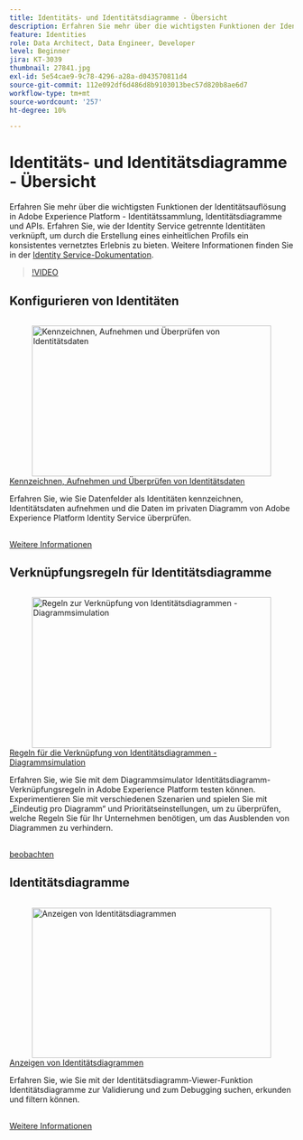 ```yaml
---
title: Identitäts- und Identitätsdiagramme - Übersicht
description: Erfahren Sie mehr über die wichtigsten Funktionen der Identitätsauflösung in Adobe Experience Platform&mdash;Identitätssammlung, Identitätsdiagrammen und den APIs. Erfahren Sie, wie der Identity Service getrennte Identitäten verknüpft, um durch die Erstellung eines einheitlichen Profils ein konsistentes vernetztes Erlebnis zu bieten.
feature: Identities
role: Data Architect, Data Engineer, Developer
level: Beginner
jira: KT-3039
thumbnail: 27841.jpg
exl-id: 5e54cae9-9c78-4296-a28a-d043570811d4
source-git-commit: 112e092df6d486d8b9103013bec57d820b8ae6d7
workflow-type: tm+mt
source-wordcount: '257'
ht-degree: 10%

---
```


# Identitäts- und Identitätsdiagramme - Übersicht

Erfahren Sie mehr über die wichtigsten Funktionen der Identitätsauflösung in Adobe Experience Platform - Identitätssammlung, Identitätsdiagramme und APIs. Erfahren Sie, wie der Identity Service getrennte Identitäten verknüpft, um durch die Erstellung eines einheitlichen Profils ein konsistentes vernetztes Erlebnis zu bieten. Weitere Informationen finden Sie in der [Identity Service-Dokumentation](https://experienceleague.adobe.com/docs/experience-platform/identity/home.html?lang=de).

>[!VIDEO](https://video.tv.adobe.com/v/3422772?learn=on&enablevpops&captions=ger)

## Konfigurieren von Identitäten

<!-- CARDS
* label-ingest-and-verify-identity-data.md
-->
<!-- START CARDS HTML - DO NOT MODIFY BY HAND -->
<div class="columns">
    <div class="column is-half-tablet is-half-desktop is-one-third-widescreen" aria-label="Label, ingest, and verify identity data">
        <div class="card" style="height: 100%; display: flex; flex-direction: column; height: 100%;">
            <div class="card-image">
                <figure class="image x-is-16by9">
                    <a href="label-ingest-and-verify-identity-data.md" title="Kennzeichnen, Aufnehmen und Überprüfen von Identitätsdaten" target="_blank" rel="referrer">
                        <img class="is-bordered-r-small" src="https://video.tv.adobe.com/v/31579?format=jpeg&nocache=1740414775790&captions=ger" alt="Kennzeichnen, Aufnehmen und Überprüfen von Identitätsdaten"
                             style="width: 100%; aspect-ratio: 16 / 9; object-fit: cover; overflow: hidden; display: block; margin: auto;">
                    </a>
                </figure>
            </div>
            <div class="card-content is-padded-small" style="display: flex; flex-direction: column; flex-grow: 1; justify-content: space-between;">
                <div class="top-card-content">
                    <p class="headline is-size-6 has-text-weight-bold">
                        <a href="label-ingest-and-verify-identity-data.md" target="_blank" rel="referrer" title="Kennzeichnen, Aufnehmen und Überprüfen von Identitätsdaten">Kennzeichnen, Aufnehmen und Überprüfen von Identitätsdaten</a>
                    </p>
                    <p class="is-size-6">Erfahren Sie, wie Sie Datenfelder als Identitäten kennzeichnen, Identitätsdaten aufnehmen und die Daten im privaten Diagramm von Adobe Experience Platform Identity Service überprüfen.</p>
                </div>
                <a href="label-ingest-and-verify-identity-data.md" target="_blank" rel="referrer" class="spectrum-Button spectrum-Button--outline spectrum-Button--primary spectrum-Button--sizeM" style="align-self: flex-start; margin-top: 1rem;">
                    <span class="spectrum-Button-label has-no-wrap has-text-weight-bold">Weitere Informationen</span>
                </a>
            </div>
        </div>
    </div>
</div>
<!-- END CARDS HTML - DO NOT MODIFY BY HAND -->

## Verknüpfungsregeln für Identitätsdiagramme

<!-- CARDS
* identity-graph-linking-rules/graph-simulation.md
-->
<!-- START CARDS HTML - DO NOT MODIFY BY HAND -->
<div class="columns">
    <div class="column is-half-tablet is-half-desktop is-one-third-widescreen" aria-label="Identity graph linking rules - Graph Simulation">
        <div class="card" style="height: 100%; display: flex; flex-direction: column; height: 100%;">
            <div class="card-image">
                <figure class="image x-is-16by9">
                    <a href="identity-graph-linking-rules/graph-simulation.md" title="Regeln zur Verknüpfung von Identitätsdiagrammen - Diagrammsimulation" target="_blank" rel="referrer">
                        <img class="is-bordered-r-small" src="https://video.tv.adobe.com/v/3444052/?format=jpeg&nocache=1740414776009&captions=ger" alt="Regeln zur Verknüpfung von Identitätsdiagrammen - Diagrammsimulation"
                             style="width: 100%; aspect-ratio: 16 / 9; object-fit: cover; overflow: hidden; display: block; margin: auto;">
                    </a>
                </figure>
            </div>
            <div class="card-content is-padded-small" style="display: flex; flex-direction: column; flex-grow: 1; justify-content: space-between;">
                <div class="top-card-content">
                    <p class="headline is-size-6 has-text-weight-bold">
                        <a href="identity-graph-linking-rules/graph-simulation.md" target="_blank" rel="referrer" title="Regeln zur Verknüpfung von Identitätsdiagrammen - Diagrammsimulation">Regeln für die Verknüpfung von Identitätsdiagrammen - Diagrammsimulation</a>
                    </p>
                    <p class="is-size-6">Erfahren Sie, wie Sie mit dem Diagrammsimulator Identitätsdiagramm-Verknüpfungsregeln in Adobe Experience Platform testen können. Experimentieren Sie mit verschiedenen Szenarien und spielen Sie mit „Eindeutig pro Diagramm“ und Prioritätseinstellungen, um zu überprüfen, welche Regeln Sie für Ihr Unternehmen benötigen, um das Ausblenden von Diagrammen zu verhindern.</p>
                </div>
                <a href="identity-graph-linking-rules/graph-simulation.md" target="_blank" rel="referrer" class="spectrum-Button spectrum-Button--outline spectrum-Button--primary spectrum-Button--sizeM" style="align-self: flex-start; margin-top: 1rem;">
                    <span class="spectrum-Button-label has-no-wrap has-text-weight-bold">beobachten</span>
                </a>
            </div>
        </div>
    </div>
</div>
<!-- END CARDS HTML - DO NOT MODIFY BY HAND -->

## Identitätsdiagramme

<!-- CARDS
* view-identity-graphs.md
-->
<!-- START CARDS HTML - DO NOT MODIFY BY HAND -->
<div class="columns">
    <div class="column is-half-tablet is-half-desktop is-one-third-widescreen" aria-label="View Identity Graphs">
        <div class="card" style="height: 100%; display: flex; flex-direction: column; height: 100%;">
            <div class="card-image">
                <figure class="image x-is-16by9">
                    <a href="view-identity-graphs.md" title="Anzeigen von Identitätsdiagrammen" target="_blank" rel="referrer">
                        <img class="is-bordered-r-small" src="https://video.tv.adobe.com/v/331030?format=jpeg&nocache=1740414776113" alt="Anzeigen von Identitätsdiagrammen"
                             style="width: 100%; aspect-ratio: 16 / 9; object-fit: cover; overflow: hidden; display: block; margin: auto;">
                    </a>
                </figure>
            </div>
            <div class="card-content is-padded-small" style="display: flex; flex-direction: column; flex-grow: 1; justify-content: space-between;">
                <div class="top-card-content">
                    <p class="headline is-size-6 has-text-weight-bold">
                        <a href="view-identity-graphs.md" target="_blank" rel="referrer" title="Anzeigen von Identitätsdiagrammen">Anzeigen von Identitätsdiagrammen</a>
                    </p>
                    <p class="is-size-6">Erfahren Sie, wie Sie mit der Identitätsdiagramm-Viewer-Funktion Identitätsdiagramme zur Validierung und zum Debugging suchen, erkunden und filtern können.</p>
                </div>
                <a href="view-identity-graphs.md" target="_blank" rel="referrer" class="spectrum-Button spectrum-Button--outline spectrum-Button--primary spectrum-Button--sizeM" style="align-self: flex-start; margin-top: 1rem;">
                    <span class="spectrum-Button-label has-no-wrap has-text-weight-bold">Weitere Informationen</span>
                </a>
            </div>
        </div>
    </div>
</div>
<!-- END CARDS HTML - DO NOT MODIFY BY HAND -->